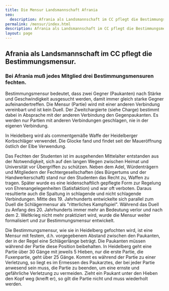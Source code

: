 ```yaml
---
title: Die Mensur Landsmannschaft Afrania
seo:
  description: Afrania als Landsmannschaft im CC pflegt die Bestimmungsmensur
permalink: /mensur/index.html
description: Afrania als Landsmannschaft im CC pflegt die Bestimmungsmensur
layout: page
---
```


## Afrania als Landsmannschaft im CC pflegt die Bestimmungsmensur.

### Bei Afrania muß jedes Mitglied drei Bestimmungsmensuren fechten.

Bestimmungsmensur bedeutet, dass zwei Gegner (Paukanten) nach Stärke und Geschwindigkeit ausgesucht werden, damit immer gleich starke Gegner aufeinandertreffen. Die Mensur (Partie) wird mit einer anderen Verbindung vereinbart und ist kein Duell. Der Zweitchargierte (siehe Charge) bestimmt dabei in Absprache mit der anderen Verbindung den Gegenpaukanten. Es werden nur Partien mit anderen Verbindungen geschlagen, nie in der eigenen Verbindung.

In Heidelberg wird als commentgemäße Waffe der Heidelberger Korbschläger verwendet. Die Glocke fand und findet seit der Maueröffnung östlich der Elbe Verwendung.

Das Fechten der Studenten ist im ausgehenden Mittelalter entstanden aus der Notwendigkeit, sich auf den langen Wegen zwischen Heimat und Universität vor Übergriffen zu schützen. Neben dem Adel, Würdenträgern und Mitgliedern der Fechtergesellschaften (des Bürgertums und der Handwerkerschaft) stand nur den Studenten das Recht zu, Waffen zu tragen. Später wurde es eine leidenschaftlich gepflegte Form zur Regelung von Ehrenangelegenheiten (Satisfaktion) und war oft verboten. Daraus resultierte auch die Spaltung in schlagende und nicht schlagende Verbindungen. Mitte des 19. Jahrhunderts entwickelte sich parallel zum Duell die Schlägermensur als "ritterliches Kampfspiel". Während das Duell zu Anfang des 20. Jahrhunderts immer mehr an Bedeutung verlor und nach dem 2. Weltkrieg nicht mehr praktiziert wird, wurde die Mensur weiter formalisiert und zur Bestimmungsmensur entwickelt.

Die Bestimmungsmensur, wie sie in Heidelberg gefochten wird, ist eine Mensur mit festem, d.h. vorgegebenem Abstand zwischen den Paukanten, der in der Regel eine Schlägerlänge beträgt. Die Paukanten müssen während der Partie diese Position beibehalten. In Heidelberg geht eine Partie über 30 Gänge mit jeweils 5 Hieben, nur die erste Partie, die Fuxenpartie, geht über 25 Gänge. Kommt es während der Partie zu einer Verletzung, so liegt es im Ermessen des Paukarztes, der bei jeder Partie anwesend sein muss, die Partie zu beenden, um eine ernste und gefährliche Verletzung zu vermeiden. Zieht ein Paukant unter den Hieben den Kopf weg (kneift er), so gilt die Partie nicht und muss wiederholt werden.

